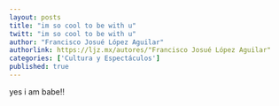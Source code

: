 ```yaml
---
layout: posts
title: "im so cool to be with u"
twitt: "im so cool to be with u"
author: "Francisco Josué López Aguilar"
authorlink: https://ljz.mx/autores/"Francisco Josué López Aguilar"
categories: ['Cultura y Espectáculos']
published: true
---
```


yes i am babe!!

